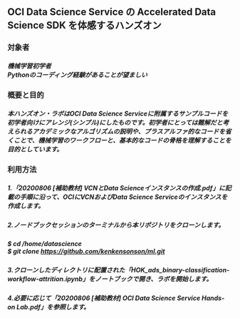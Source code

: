 ## OCI Data Science Service の Accelerated Data Science SDK を体感するハンズオン
### 対象者
##### 機械学習初学者 <br> Pythonのコーディング経験があることが望ましい
### 概要と目的
##### 本ハンズオン・ラボはOCI Data Science Serviceに附属するサンプルコードを初学者向けにアレンジ(シンプル)にしたものです。初学者にとっては難解だと考えられるアカデミックなアルゴリズムの説明や、プラスアルファ的なコードを省くことで、機械学習のワークフローと、基本的なコードの骨格を理解することを目的としています。
### 利用方法
##### 1.「20200806 [補助教材] VCNとData Scienceインスタンスの作成.pdf」に記載の手順に沿って、OCIにVCNおよびData Science Serviceのインスタンスを作成します。
##### 2.ノードブックセッションのターミナルから本リポジトリをクローンします。
##### $ cd /home/datascience <br> $ git clone https://github.com/kenkensonson/ml.git
##### 3.クローンしたディレクトリに配置された「HOK_ads_binary-classification-workflow-attrition.ipynb」をノートブックで開き、ラボを開始します。
##### 4.必要に応じて「20200806 [補助教材] OCI Data Science Service Hands-on Lab.pdf」を参照します。
